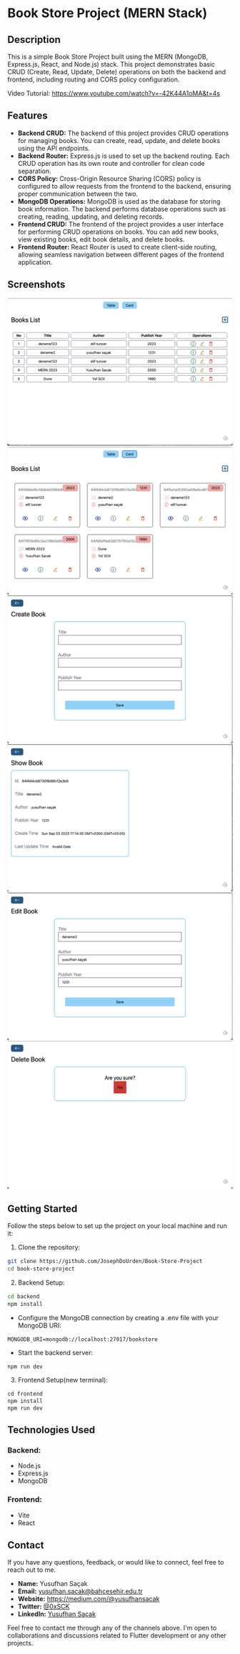 # Book Store Project (MERN Stack)


## Description

This is a simple Book Store Project built using the MERN (MongoDB, Express.js, React, and Node.js) stack. This project demonstrates basic CRUD (Create, Read, Update, Delete) operations on both the backend and frontend, including routing and CORS policy configuration.

Video Tutorial: https://www.youtube.com/watch?v=-42K44A1oMA&t=4s
## Features

- **Backend CRUD:** The backend of this project provides CRUD operations for managing books. You can create, read, update, and delete books using the API endpoints.
- **Backend Router:** Express.js is used to set up the backend routing. Each CRUD operation has its own route and controller for clean code separation.
- **CORS Policy:** Cross-Origin Resource Sharing (CORS) policy is configured to allow requests from the frontend to the backend, ensuring proper communication between the two.
- **MongoDB Operations:** MongoDB is used as the database for storing book information. The backend performs database operations such as creating, reading, updating, and deleting records.
- **Frontend CRUD:** The frontend of the project provides a user interface for performing CRUD operations on books. You can add new books, view existing books, edit book details, and delete books.
- **Frontend Router:** React Router is used to create client-side routing, allowing seamless navigation between different pages of the frontend application.

## Screenshots

![Home](assets/image.png)
![Card View](assets/image-1.png)
![Create Book](assets/image-2.png)
![Show Book](assets/image-3.png)
![Edit Book](assets/image-4.png)
![Delete Book](assets/image-5.png)


## Getting Started

Follow the steps below to set up the project on your local machine and run it:

1. Clone the repository:

```bash
git clone https://github.com/JosephDoUrden/Book-Store-Project
cd book-store-project
```

2. Backend Setup:

```bash
cd backend
npm install
```

- Configure the MongoDB connection by creating a .env file with your MongoDB URI:
```
MONGODB_URI=mongodb://localhost:27017/bookstore
```

- Start the backend server:
```
npm run dev
```

3. Frontend Setup(new terminal):
```
cd frontend
npm install
npm run dev
```

## Technologies Used
### Backend:
- Node.js
- Express.js
- MongoDB

### Frontend:

- Vite
- React



## Contact

If you have any questions, feedback, or would like to connect, feel free to reach out to me.

- **Name:** Yusufhan Saçak
- **Email:** yusufhan.sacak@bahcesehir.edu.tr
- **Website:** https://medium.com/@yusufhansacak
- **Twitter:** [@0xSCK](https://twitter.com/0xSCK)
- **LinkedIn:** [Yusufhan Saçak](https://www.linkedin.com/in/yusufhansacak/)

Feel free to contact me through any of the channels above. I'm open to collaborations and discussions related to Flutter development or any other projects.
